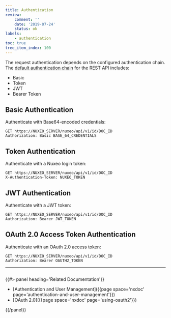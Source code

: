 ```yaml
---
title: Authentication
review:
    comment: ''
    date: '2019-07-24'
    status: ok
labels:
    - authentication
toc: true
tree_item_index: 100
---
```


The request authentication depends on the configured authentication chain. The [default authentication chain](http://explorer.nuxeo.com/nuxeo/site/distribution/latest/viewContribution/org.nuxeo.ecm.restapi.server.auth.config--specificChains) for the REST API includes:
- Basic
- Token
- JWT
- Bearer Token

## Basic Authentication

Authenticate with Base64-encoded credentials:

```
GET https://NUXEO_SERVER/nuxeo/api/v1/id/DOC_ID
Authorization: Basic BASE_64_CREDENTIALS
```

## Token Authentication

Authenticate with a Nuxeo login token:

```
GET https://NUXEO_SERVER/nuxeo/api/v1/id/DOC_ID
X-Authentication-Token: NUXEO_TOKEN
```

## JWT Authentication

Authenticate with a JWT token:

```
GET https://NUXEO_SERVER/nuxeo/api/v1/id/DOC_ID
Authorization: Bearer JWT_TOKEN
```

## OAuth 2.0 Access Token Authentication

Authenticate with an OAuth 2.0 access token:

```
GET https://NUXEO_SERVER/nuxeo/api/v1/id/DOC_ID
Authorization: Bearer OAUTH2_TOKEN
```

* * *

<div class="row" data-equalizer data-equalize-on="medium">
<div class="column medium-6">

{{#> panel heading='Related Documentation'}}

- [Authentication and User Management]({{page space='nxdoc' page='authentication-and-user-management'}})
- [OAuth 2.0]({{page space='nxdoc' page='using-oauth2'}})

{{/panel}}

</div>
<div class="column medium-6">

&nbsp;

</div>
</div>

